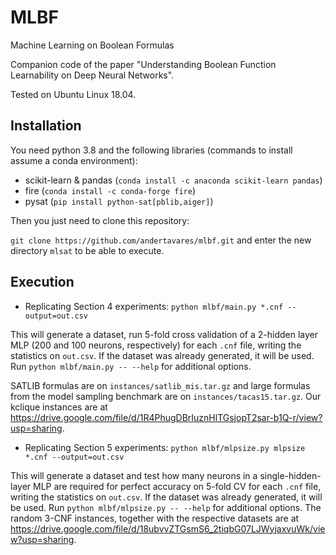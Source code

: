 # MLBF
Machine Learning on Boolean Formulas

Companion code of the paper "Understanding Boolean Function Learnability on Deep Neural Networks".

Tested on Ubuntu Linux 18.04.

## Installation

You need python 3.8 and the following libraries (commands to install assume a conda environment):

* scikit-learn & pandas (`conda install -c anaconda scikit-learn pandas`)
* fire (`conda install -c conda-forge fire`)
* pysat (`pip install python-sat[pblib,aiger]`)

Then you just need to clone this repository:

`git clone https://github.com/andertavares/mlbf.git` and enter the new directory `mlsat` to be able to execute.

## Execution

- Replicating Section 4 experiments:
 `python mlbf/main.py *.cnf --output=out.csv`

This will generate a dataset, run 5-fold cross validation of a 2-hidden layer MLP (200 and 100 neurons, respectively) for each `.cnf` file, writing the statistics on `out.csv`. If the dataset was already generated, it will be used. Run `python mlbf/main.py -- --help` for additional options. 

SATLIB formulas are on `instances/satlib_mis.tar.gz` and large formulas from the model sampling benchmark are on `instances/tacas15.tar.gz`. Our kclique instances are at https://drive.google.com/file/d/1R4PhugDBrIuznHlTGsjopT2sar-b1Q-r/view?usp=sharing. 

- Replicating Section 5 experiments:
`python mlbf/mlpsize.py mlpsize *.cnf --output=out.csv`

This will generate a dataset and test how many neurons in a single-hidden-layer MLP are required for perfect accuracy on 5-fold CV  for each `.cnf` file, writing the statistics on `out.csv`. If the dataset was already generated, it will be used. Run `python mlbf/mlpsize.py -- --help` for additional options. The random 3-CNF instances, together with the respective datasets are at https://drive.google.com/file/d/18ubvvZTGsmS6_2tiqbG07LJWyjaxvuWk/view?usp=sharing.



